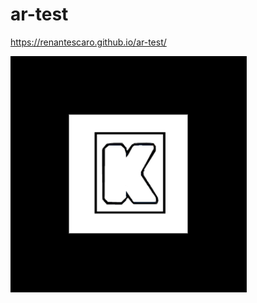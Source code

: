 # ar-test

https://renantescaro.github.io/ar-test/

![Print](https://github.com/renantescaro/ar-test/blob/master/ar_code.png)
